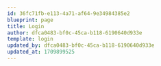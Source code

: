 ```yaml
---
id: 36fc71fb-e113-4a71-af64-9e34984385e2
blueprint: page
title: Login
author: dfca0483-bf0c-45ca-b118-6190640d933e
template: login
updated_by: dfca0483-bf0c-45ca-b118-6190640d933e
updated_at: 1709899525
---
```

